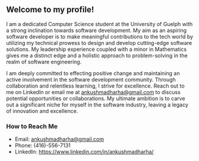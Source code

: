 ## Welcome to my profile!

I am a dedicated Computer Science student at the University of Guelph with a strong inclination towards software development. My aim as an aspiring software developer is to make meaningful contributions to the tech world by utilizing my technical prowess to design and develop cutting-edge software solutions. My leadership experience coupled with a minor in Mathematics gives me a distinct edge and a holistic approach to problem-solving in the realm of software engineering.

I am deeply committed to effecting positive change and maintaining an active involvement in the software development community. Through collaboration and relentless learning, I strive for excellence. Reach out to me on LinkedIn or email me at ankushmadharha@gmail.com to discuss potential opportunities or collaborations. My ultimate ambition is to carve out a significant niche for myself in the software industry, leaving a legacy of innovation and excellence.

### How to Reach Me
* Email: ankushmadharha@gmail.com
* Phone: (416)-556-7131
* LinkedIn: https://www.linkedin.com/in/ankushmadharha/
